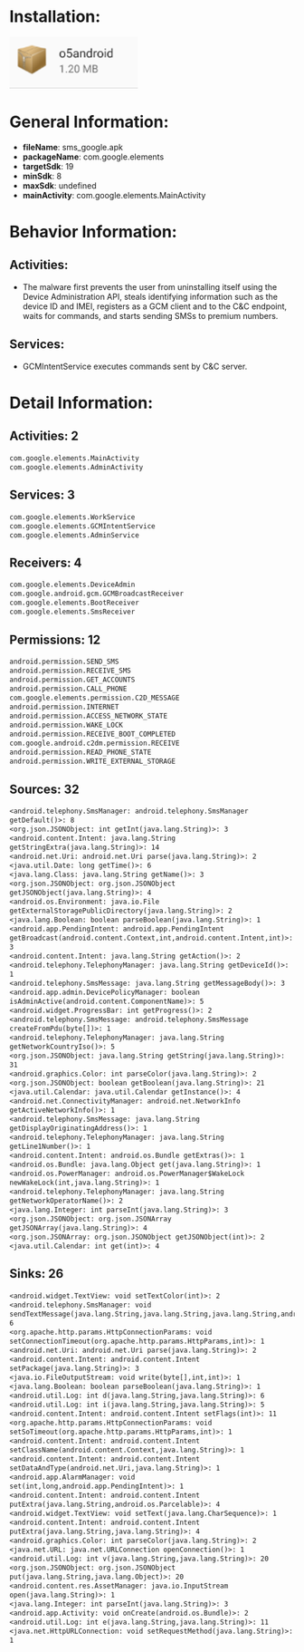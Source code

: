 # Installation:
![ICON](icon.png)
# General Information:
- **fileName**: sms_google.apk
- **packageName**: com.google.elements
- **targetSdk**: 19
- **minSdk**: 8
- **maxSdk**: undefined
- **mainActivity**: com.google.elements.MainActivity
# Behavior Information:
## Activities:
- The malware first prevents the user from uninstalling itself using the Device Administration API, steals identifying information such as the device ID and IMEI, registers as a GCM client and to the C&C endpoint, waits for commands, and starts sending SMSs to premium numbers.
## Services:
- GCMIntentService executes commands sent by C&C server. 
# Detail Information:
## Activities: 2
	com.google.elements.MainActivity
	com.google.elements.AdminActivity
## Services: 3
	com.google.elements.WorkService
	com.google.elements.GCMIntentService
	com.google.elements.AdminService
## Receivers: 4
	com.google.elements.DeviceAdmin
	com.google.android.gcm.GCMBroadcastReceiver
	com.google.elements.BootReceiver
	com.google.elements.SmsReceiver
## Permissions: 12
	android.permission.SEND_SMS
	android.permission.RECEIVE_SMS
	android.permission.GET_ACCOUNTS
	android.permission.CALL_PHONE
	com.google.elements.permission.C2D_MESSAGE
	android.permission.INTERNET
	android.permission.ACCESS_NETWORK_STATE
	android.permission.WAKE_LOCK
	android.permission.RECEIVE_BOOT_COMPLETED
	com.google.android.c2dm.permission.RECEIVE
	android.permission.READ_PHONE_STATE
	android.permission.WRITE_EXTERNAL_STORAGE
## Sources: 32
	<android.telephony.SmsManager: android.telephony.SmsManager getDefault()>: 8
	<org.json.JSONObject: int getInt(java.lang.String)>: 3
	<android.content.Intent: java.lang.String getStringExtra(java.lang.String)>: 14
	<android.net.Uri: android.net.Uri parse(java.lang.String)>: 2
	<java.util.Date: long getTime()>: 6
	<java.lang.Class: java.lang.String getName()>: 3
	<org.json.JSONObject: org.json.JSONObject getJSONObject(java.lang.String)>: 4
	<android.os.Environment: java.io.File getExternalStoragePublicDirectory(java.lang.String)>: 2
	<java.lang.Boolean: boolean parseBoolean(java.lang.String)>: 1
	<android.app.PendingIntent: android.app.PendingIntent getBroadcast(android.content.Context,int,android.content.Intent,int)>: 3
	<android.content.Intent: java.lang.String getAction()>: 2
	<android.telephony.TelephonyManager: java.lang.String getDeviceId()>: 1
	<android.telephony.SmsMessage: java.lang.String getMessageBody()>: 3
	<android.app.admin.DevicePolicyManager: boolean isAdminActive(android.content.ComponentName)>: 5
	<android.widget.ProgressBar: int getProgress()>: 2
	<android.telephony.SmsMessage: android.telephony.SmsMessage createFromPdu(byte[])>: 1
	<android.telephony.TelephonyManager: java.lang.String getNetworkCountryIso()>: 5
	<org.json.JSONObject: java.lang.String getString(java.lang.String)>: 31
	<android.graphics.Color: int parseColor(java.lang.String)>: 2
	<org.json.JSONObject: boolean getBoolean(java.lang.String)>: 21
	<java.util.Calendar: java.util.Calendar getInstance()>: 4
	<android.net.ConnectivityManager: android.net.NetworkInfo getActiveNetworkInfo()>: 1
	<android.telephony.SmsMessage: java.lang.String getDisplayOriginatingAddress()>: 1
	<android.telephony.TelephonyManager: java.lang.String getLine1Number()>: 1
	<android.content.Intent: android.os.Bundle getExtras()>: 1
	<android.os.Bundle: java.lang.Object get(java.lang.String)>: 1
	<android.os.PowerManager: android.os.PowerManager$WakeLock newWakeLock(int,java.lang.String)>: 1
	<android.telephony.TelephonyManager: java.lang.String getNetworkOperatorName()>: 2
	<java.lang.Integer: int parseInt(java.lang.String)>: 3
	<org.json.JSONObject: org.json.JSONArray getJSONArray(java.lang.String)>: 4
	<org.json.JSONArray: org.json.JSONObject getJSONObject(int)>: 2
	<java.util.Calendar: int get(int)>: 4
## Sinks: 26
	<android.widget.TextView: void setTextColor(int)>: 2
	<android.telephony.SmsManager: void sendTextMessage(java.lang.String,java.lang.String,java.lang.String,android.app.PendingIntent,android.app.PendingIntent)>: 6
	<org.apache.http.params.HttpConnectionParams: void setConnectionTimeout(org.apache.http.params.HttpParams,int)>: 1
	<android.net.Uri: android.net.Uri parse(java.lang.String)>: 2
	<android.content.Intent: android.content.Intent setPackage(java.lang.String)>: 3
	<java.io.FileOutputStream: void write(byte[],int,int)>: 1
	<java.lang.Boolean: boolean parseBoolean(java.lang.String)>: 1
	<android.util.Log: int d(java.lang.String,java.lang.String)>: 6
	<android.util.Log: int i(java.lang.String,java.lang.String)>: 5
	<android.content.Intent: android.content.Intent setFlags(int)>: 11
	<org.apache.http.params.HttpConnectionParams: void setSoTimeout(org.apache.http.params.HttpParams,int)>: 1
	<android.content.Intent: android.content.Intent setClassName(android.content.Context,java.lang.String)>: 1
	<android.content.Intent: android.content.Intent setDataAndType(android.net.Uri,java.lang.String)>: 1
	<android.app.AlarmManager: void set(int,long,android.app.PendingIntent)>: 1
	<android.content.Intent: android.content.Intent putExtra(java.lang.String,android.os.Parcelable)>: 4
	<android.widget.TextView: void setText(java.lang.CharSequence)>: 1
	<android.content.Intent: android.content.Intent putExtra(java.lang.String,java.lang.String)>: 4
	<android.graphics.Color: int parseColor(java.lang.String)>: 2
	<java.net.URL: java.net.URLConnection openConnection()>: 1
	<android.util.Log: int v(java.lang.String,java.lang.String)>: 20
	<org.json.JSONObject: org.json.JSONObject put(java.lang.String,java.lang.Object)>: 20
	<android.content.res.AssetManager: java.io.InputStream open(java.lang.String)>: 1
	<java.lang.Integer: int parseInt(java.lang.String)>: 3
	<android.app.Activity: void onCreate(android.os.Bundle)>: 2
	<android.util.Log: int e(java.lang.String,java.lang.String)>: 11
	<java.net.HttpURLConnection: void setRequestMethod(java.lang.String)>: 1
